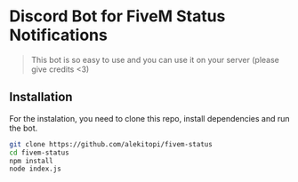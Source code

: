 # Discord Bot for FiveM Status Notifications

> This bot is so easy to use and you can use it on your server (please give credits <3)

## Installation

For the instalation, you need to clone this repo, install dependencies and run the bot.

```bash
git clone https://github.com/alekitopi/fivem-status
cd fivem-status
npm install
node index.js
```
